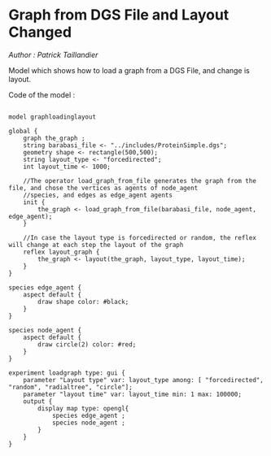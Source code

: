 [//]: # (keyword|operator_rectangle)
[//]: # (keyword|operator_load_graph_from_file)
[//]: # (keyword|operator_layout)
[//]: # (keyword|concept_graph)
[//]: # (keyword|concept_load_file)
[//]: # (keyword|concept_dgs)
# Graph from DGS File and Layout Changed


_Author : Patrick Taillandier_

Model which shows how to load a graph from a DGS File, and change is layout. 


Code of the model : 

```

model graphloadinglayout

global {
	graph the_graph ;
	string barabasi_file <- "../includes/ProteinSimple.dgs";
	geometry shape <- rectangle(500,500);
	string layout_type <- "forcedirected";
	int layout_time <- 1000;
	
	//The operator load_graph_from_file generates the graph from the file, and chose the vertices as agents of node_agent 
	//species, and edges as edge_agent agents
	init {
		the_graph <- load_graph_from_file(barabasi_file, node_agent, edge_agent);
	}
	
	//In case the layout type is forcedirected or random, the reflex will change at each step the layout of the graph
	reflex layout_graph {
		the_graph <- layout(the_graph, layout_type, layout_time);
	}
}

species edge_agent {
	aspect default {	
		draw shape color: #black;
	}
}

species node_agent {
	aspect default {	
		draw circle(2) color: #red;
	}
}

experiment loadgraph type: gui {
	parameter "Layout type" var: layout_type among: [ "forcedirected", "random", "radialtree", "circle"];
	parameter "layout time" var: layout_time min: 1 max: 100000;
	output {
		display map type: opengl{
			species edge_agent ;
			species node_agent ;
		}
	}
}
```
